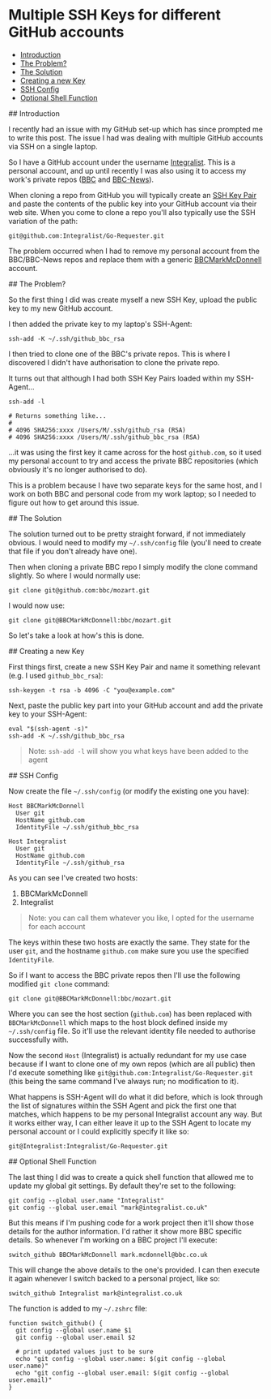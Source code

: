 # Multiple SSH Keys for different GitHub accounts

- [Introduction](#1)
- [The Problem?](#2)
- [The Solution](#3)
- [Creating a new Key](#4)
- [SSH Config](#5)
- [Optional Shell Function](#6)

<div id="1"></div>
## Introduction

I recently had an issue with my GitHub set-up which has since prompted me to write this post. The issue I had was dealing with multiple GitHub accounts via SSH on a single laptop.

So I have a GitHub account under the username [Integralist](https://github.com/Integralist). This is a personal account, and up until recently I was also using it to access my work's private repos ([BBC](https://github.com/bbc) and [BBC-News](https://github.com/BBC-News)).

When cloning a repo from GitHub you will typically create an [SSH Key Pair](http://www.integralist.co.uk/posts/security-basics.html#6) and paste the contents of the public key into your GitHub account via their web site. When you come to clone a repo you'll also typically use the SSH variation of the path:

<!--language-bash-->

    git@github.com:Integralist/Go-Requester.git

The problem occurred when I had to remove my personal account from the BBC/BBC-News repos and replace them with a generic [BBCMarkMcDonnell](https://github.com/BBCMarkMcDonnell) account.
    
<div id="2"></div>
## The Problem?

So the first thing I did was create myself a new SSH Key, upload the public key to my new GitHub account. 

I then added the private key to my laptop's SSH-Agent:

<!--language-bash-->

    ssh-add -K ~/.ssh/github_bbc_rsa
    
I then tried to clone one of the BBC's private repos. This is where I discovered I didn't have authorisation to clone the private repo. 

It turns out that although I had both SSH Key Pairs loaded within my SSH-Agent...

<!--language-bash-->

    ssh-add -l
     
    # Returns something like...
    #
    # 4096 SHA256:xxxx /Users/M/.ssh/github_rsa (RSA)
    # 4096 SHA256:xxxx /Users/M/.ssh/github_bbc_rsa (RSA)
     
...it was using the first key it came across for the host `github.com`, so it used my personal account to try and access the private BBC repositories (which obviously it's no longer authorised to do). 

This is a problem because I have two separate keys for the same host, and I work on both BBC and personal code from my work laptop; so I needed to figure out how to get around this issue.
    
<div id="3"></div>
## The Solution

The solution turned out to be pretty straight forward, if not immediately obvious. I would need to modify my `~/.ssh/config` file (you'll need to create that file if you don't already have one).

Then when cloning a private BBC repo I simply modify the clone command slightly. So where I would normally use:

<!--language-bash-->

    git clone git@github.com:bbc/mozart.git

I would now use:

<!--language-bash-->

    git clone git@BBCMarkMcDonnell:bbc/mozart.git

So let's take a look at how's this is done.

<div id="4"></div>
## Creating a new Key

First things first, create a new SSH Key Pair and name it something relevant (e.g. I used `github_bbc_rsa`):

<!--language-bash-->

    ssh-keygen -t rsa -b 4096 -C "you@example.com"

Next, paste the public key part into your GitHub account and add the private key to your SSH-Agent:

<!--language-bash-->

    eval "$(ssh-agent -s)"
    ssh-add -K ~/.ssh/github_bbc_rsa

> Note: `ssh-add -l` will show you what keys have been added to the agent

<div id="5"></div>
## SSH Config

Now create the file `~/.ssh/config` (or modify the existing one you have):

<!--language-ini-->

    Host BBCMarkMcDonnell
      User git
      HostName github.com
      IdentityFile ~/.ssh/github_bbc_rsa

    Host Integralist
      User git
      HostName github.com
      IdentityFile ~/.ssh/github_rsa

As you can see I've created two hosts:

1. BBCMarkMcDonnell
2. Integralist

> Note: you can call them whatever you like, I opted for the username for each account

The keys within these two hosts are exactly the same. They state for the user `git`, and the hostname `github.com` make sure you use the specified `IdentityFile`.

So if I want to access the BBC private repos then I'll use the following modified `git clone` command:

<!--language-bash-->

    git clone git@BBCMarkMcDonnell:bbc/mozart.git

Where you can see the host section (`github.com`) has been replaced with `BBCMarkMcDonnell` which maps to the host block defined inside my `~/.ssh/config` file. So it'll use the relevant identity file needed to authorise successfully with.

Now the second `Host` (Integralist) is actually redundant for my use case because if I want to clone one of my own repos (which are all public) then I'd execute something like `git@github.com:Integralist/Go-Requester.git` (this being the same command I've always run; no modification to it).

What happens is SSH-Agent will do what it did before, which is look through the list of signatures within the SSH Agent and pick the first one that matches, which happens to be my personal Integralist account any way. But it works either way, I can either leave it up to the SSH Agent to locate my personal account or I could explicitly specify it like so:

<!--language-bash-->

    git@Integralist:Integralist/Go-Requester.git

<div id="6"></div>
## Optional Shell Function

The last thing I did was to create a quick shell function that allowed me to update my global git settings. By default they're set to the following:

<!--language-ini-->

    git config --global user.name "Integralist"
    git config --global user.email "mark@integralist.co.uk"

But this means if I'm pushing code for a work project then it'll show those details for the author information. I'd rather it show more BBC specific details. So whenever I'm working on a BBC project I'll execute:

<!--language-bash-->

    switch_github BBCMarkMcDonnell mark.mcdonnell@bbc.co.uk

This will change the above details to the one's provided. I can then execute it again whenever I switch backed to a personal project, like so:

<!--language-bash-->

    switch_github Integralist mark@integralist.co.uk

The function is added to my `~/.zshrc` file:

<!--language-bash-->

    function switch_github() {
      git config --global user.name $1
      git config --global user.email $2

      # print updated values just to be sure
      echo "git config --global user.name: $(git config --global user.name)"
      echo "git config --global user.email: $(git config --global user.email)"
    }
